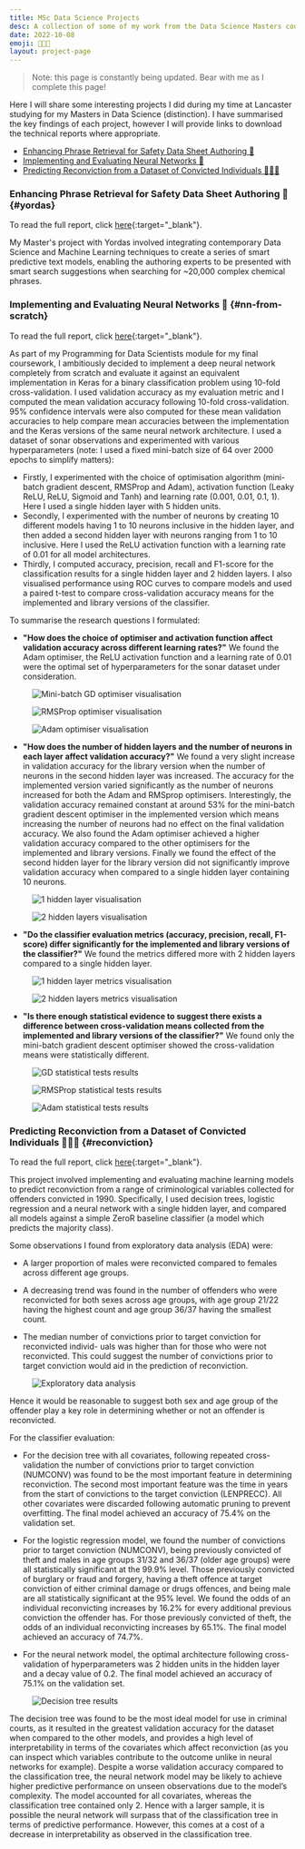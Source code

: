 ```yaml
---
title: MSc Data Science Projects
desc: A collection of some of my work from the Data Science Masters course at Lancaster
date: 2022-10-08
emoji: 👨🏻‍🎓
layout: project-page
---
```


> Note: this page is constantly being updated. Bear with me as I complete this page!

Here I will share some interesting projects I did during my time at Lancaster studying for my Masters in Data Science (distinction). I have summarised the key findings of each project, however I will provide links to download the technical reports where appropriate.

- [Enhancing Phrase Retrieval for Safety Data Sheet Authoring 📃](#yordas)
- [Implementing and Evaluating Neural Networks 🧠](#nn-from-scratch)
- [Predicting Reconviction from a Dataset of Convicted Individuals 👮🏻‍♂️](#reconviction)

### Enhancing Phrase Retrieval for Safety Data Sheet Authoring 📃 {#yordas}

To read the full report, click [here](/assets/2022-10-08-msc-data-sci-projects/placement/thesis.pdf){:target="_blank"}.

My Master's project with Yordas involved integrating contemporary Data Science and Machine Learning techniques to create a series of smart predictive text models, enabling the authoring experts to be presented with smart search suggestions when searching for ~20,000 complex chemical phrases.


### Implementing and Evaluating Neural Networks 🧠 {#nn-from-scratch}

To read the full report, click [here](/assets/2022-10-08-msc-data-sci-projects/nns-from-scratch/report.pdf){:target="_blank"}.

As part of my Programming for Data Scientists module for my final coursework, I ambitiously decided to implement a deep neural network completely from scratch and evaluate it against an equivalent implementation in Keras for a binary classification problem using 10-fold cross-validation. I used validation accuracy as my evaluation metric and I computed the mean validation accuracy following 10-fold cross-validation. 95% confidence intervals were also computed for these mean validation accuracies to help compare mean accuracies between the implementation and the Keras versions of the same neural network architecture. I used a dataset of sonar observations and experimented with various hyperparameters (note: I used a fixed mini-batch size of 64 over 2000 epochs to simplify matters):

- Firstly, I experimented with the choice of optimisation algorithm (mini-batch gradient descent, RMSProp and Adam), activation function (Leaky ReLU, ReLU, Sigmoid and Tanh) and learning rate (0.001, 0.01, 0.1, 1). Here I used a single hidden layer with 5 hidden units.
- Secondly, I experimented with the number of neurons by creating 10 different models having 1 to 10 neurons inclusive in the hidden layer, and then added a second hidden layer with neurons ranging from 1 to 10 inclusive. Here I used the ReLU activation function with a learning rate of 0.01 for all model architectures.
- Thirdly, I computed accuracy, precision, recall and F1-score for the classification results for a single hidden layer and 2 hidden layers. I also visualised performance using ROC curves to compare models and used a paired t-test to compare cross-validation accuracy means for the implemented and library versions of the classifier.

To summarise the research questions I formulated:

- **"How does the choice of optimiser and activation function affect validation accuracy across different learning rates?"** We found the Adam optimiser, the ReLU activation function and a learning rate of 0.01 were the optimal set of hyperparameters for the sonar dataset under consideration.

<figure style="max-width: 100%;">
 <img src="/assets/2022-10-08-msc-data-sci-projects/nns-from-scratch/mini-batch-gd.png" alt="Mini-batch GD optimiser visualisation" />
</figure>

<figure style="max-width: 100%;">
 <img src="/assets/2022-10-08-msc-data-sci-projects/nns-from-scratch/rmsprop.png" alt="RMSProp optimiser visualisation" />
</figure>

<figure style="max-width: 100%;">
 <img src="/assets/2022-10-08-msc-data-sci-projects/nns-from-scratch/adam.png" alt="Adam optimiser visualisation" />
</figure>

- **"How does the number of hidden layers and the number of neurons in each layer affect validation accuracy?"** We found a very slight increase in validation accuracy for the library version when the number of neurons in the second hidden layer was increased. The accuracy for the implemented version varied significantly as the number of neurons increased for both the Adam and RMSprop optimisers. Interestingly, the validation accuracy remained constant at around 53% for the mini-batch gradient descent optimiser in the implemented version which means increasing the number of neurons had no effect on the final validation accuracy. We also found the Adam optimiser achieved a higher validation accuracy compared to the other optimisers for the implemented and library versions. Finally we found the effect of the second hidden layer for the library version did not significantly improve validation accuracy when compared to a single hidden layer containing 10 neurons.

<figure style="max-width: 100%;">
 <img src="/assets/2022-10-08-msc-data-sci-projects/nns-from-scratch/1-hidden-layer.png" alt="1 hidden layer visualisation" />
</figure>

<figure style="max-width: 100%;">
 <img src="/assets/2022-10-08-msc-data-sci-projects/nns-from-scratch/2-hidden-layers.png" alt="2 hidden layers visualisation" />
</figure>

- **"Do the classifier evaluation metrics (accuracy, precision, recall, F1-score) differ significantly for the implemented and library versions of the classifier?"** We found the metrics differed more with 2 hidden layers compared to a single hidden layer.

<figure style="max-width: 100%;">
 <img src="/assets/2022-10-08-msc-data-sci-projects/nns-from-scratch/1-hidden-layer-metrics.png" alt="1 hidden layer metrics visualisation" />
</figure>

<figure style="max-width: 100%;">
 <img src="/assets/2022-10-08-msc-data-sci-projects/nns-from-scratch/2-hidden-layers-metrics.png" alt="2 hidden layers metrics visualisation" />
</figure>

- **"Is there enough statistical evidence to suggest there exists a difference between cross-validation means collected from the implemented and library versions of the classifier?"** We found only the mini-batch gradient descent optimiser showed the cross-validation means were statistically different.

<figure style="max-width: 100%;">
 <img src="/assets/2022-10-08-msc-data-sci-projects/nns-from-scratch/stats-evidence-gd.png" alt="GD statistical tests results" />
</figure>

<figure style="max-width: 100%;">
 <img src="/assets/2022-10-08-msc-data-sci-projects/nns-from-scratch/stats-evidence-rmsprop.png" alt="RMSProp statistical tests results" />
</figure>

<figure style="max-width: 100%;">
 <img src="/assets/2022-10-08-msc-data-sci-projects/nns-from-scratch/stats-evidence-adam.png" alt="Adam statistical tests results" />
</figure>

### Predicting Reconviction from a Dataset of Convicted Individuals 👮🏻‍♂️ {#reconviction}

To read the full report, click [here](/assets/2022-10-08-msc-data-sci-projects/predicting-reconviction/report.pdf){:target="_blank"}.

This project involved implementing and evaluating machine learning models to predict reconviction from a range of criminological variables collected for offenders convicted in 1990. Specifically, I used decision trees, logistic regression and a neural network with a single hidden layer, and compared all models against a simple ZeroR baseline classifier (a model which predicts the majority class).

Some observations I found from exploratory data analysis (EDA) were:

- A larger proportion of males were reconvicted compared to females across different age groups.

- A decreasing trend was found in the number of offenders who were reconvicted for both sexes across age groups, with age group 21/22 having the highest count and age group 36/37 having the smallest count.

- The median number of convictions prior to target conviction for reconvicted individ- uals was higher than for those who were not reconvicted. This could suggest the number of convictions prior to target conviction would aid in the prediction of reconviction.

<figure style="max-width: 90%;">
 <img src="/assets/2022-10-08-msc-data-sci-projects/predicting-reconviction/eda.png" alt="Exploratory data analysis" />
</figure>

Hence it would be reasonable to suggest both sex and age group of the offender play a key role in determining whether or not an offender is reconvicted.

For the classifier evaluation:

- For the decision tree with all covariates, following repeated cross-validation the number of convictions prior to target conviction (NUMCONV) was found to be the most important feature in determining reconviction. The second most important feature was the time in years from the start of convictions to the target conviction (LENPRECC). All other covariates were discarded following automatic pruning to prevent overfitting. The final model achieved an accuracy of 75.4% on the validation set.

- For the logistic regression model, we found the number of convictions prior to target conviction (NUMCONV), being previously convicted of theft and males in age groups 31/32 and 36/37 (older age groups) were all statistically significant at the 99.9% level. Those previously convicted of burglary or fraud and forgery, having a theft offence at target conviction of either criminal damage or drugs offences, and being male are all statistically significant at the 95% level. We found the odds of an individual reconvicting increases by 16.2% for every additional previous conviction the offender has. For those previously convicted of theft, the odds of an individual reconvicting increases by 65.1%. The final model achieved an accuracy of 74.7%.

- For the neural network model, the optimal architecture following cross-validation of hyperparameters was 2 hidden units in the hidden layer and a decay value of 0.2. The final model achieved an accuracy of 75.1% on the validation set.

<figure style="max-width: 95%;">
 <img src="/assets/2022-10-08-msc-data-sci-projects/predicting-reconviction/tree.png" alt="Decision tree results" />
</figure>

The decision tree was found to be the most ideal model for use in criminal courts, as it resulted in the greatest validation accuracy for the dataset when compared to the other models, and provides a high level of interpretability in terms of the covariates which affect reconviction (as you can inspect which variables contribute to the outcome unlike in neural networks for example). Despite a worse validation accuracy compared to the classification tree, the neural network model may be likely to achieve higher predictive performance on unseen observations due to the model’s complexity. The model accounted for all covariates, whereas the classification tree contained only 2. Hence with a larger sample, it is possible the neural network will surpass that of the classification tree in terms of predictive performance. However, this comes at a cost of a decrease in interpretability as observed in the classification tree.